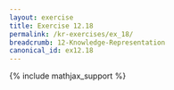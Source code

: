 ```yaml
---
layout: exercise
title: Exercise 12.18
permalink: /kr-exercises/ex_18/
breadcrumb: 12-Knowledge-Representation
canonical_id: ex12.18
---
```


{% include mathjax_support %}
